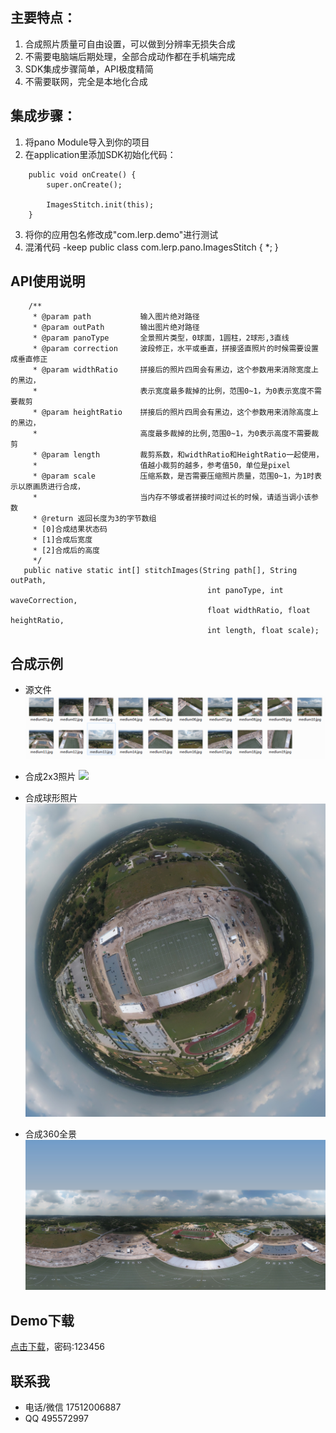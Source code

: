 ## 主要特点：
1. 合成照片质量可自由设置，可以做到分辨率无损失合成
2. 不需要电脑端后期处理，全部合成动作都在手机端完成
3. SDK集成步骤简单，API极度精简
4. 不需要联网，完全是本地化合成

## 集成步骤：
1. 将pano Module导入到你的项目
2. 在application里添加SDK初始化代码：
```
    public void onCreate() {
        super.onCreate();
        
        ImagesStitch.init(this);
    }
```
3. 将你的应用包名修改成"com.lerp.demo"进行测试
4. 混淆代码 -keep public class com.lerp.pano.ImagesStitch { *; }

## API使用说明
```
    /**
     * @param path           输入图片绝对路径
     * @param outPath        输出图片绝对路径
     * @param panoType       全景照片类型，0球面，1圆柱，2球形,3直线
     * @param correction     波段修正，水平或垂直，拼接竖直照片的时候需要设置成垂直修正
     * @param widthRatio     拼接后的照片四周会有黑边，这个参数用来消除宽度上的黑边，
     *                       表示宽度最多裁掉的比例，范围0~1，为0表示宽度不需要裁剪
     * @param heightRatio    拼接后的照片四周会有黑边，这个参数用来消除高度上的黑边，
     *                       高度最多裁掉的比例,范围0~1，为0表示高度不需要裁剪
     * @param length         裁剪系数，和widthRatio和HeightRatio一起使用，
     *                       值越小裁剪的越多，参考值50，单位是pixel
     * @param scale          压缩系数，是否需要压缩照片质量，范围0~1，为1时表示以原画质进行合成，
     *                       当内存不够或者拼接时间过长的时候，请适当调小该参数
     * @return 返回长度为3的字节数组
     * [0]合成结果状态码
     * [1]合成后宽度
     * [2]合成后的高度
     */
   public native static int[] stitchImages(String path[], String outPath,
                                            int panoType, int waveCorrection,
                                            float widthRatio, float heightRatio,
                                            int length, float scale);
```

## 合成示例
- 源文件
![](/result/images.jpg)

- 合成2x3照片
![](/result/2x3.jpg)

- 合成球形照片
![](/result/stereo.jpg)

- 合成360全景
![](/result/panorama.jpg)

## Demo下载
[点击下载](https://www.pgyer.com/BQr0)，密码:123456

## 联系我
- 电话/微信 17512006887
- QQ 495572997
